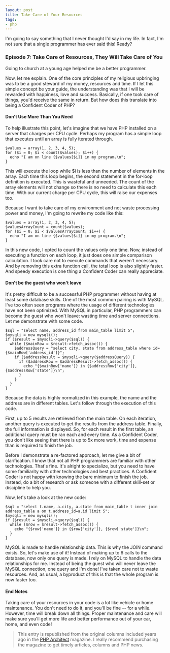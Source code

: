 ```yaml
---
layout: post
title: Take Care of Your Resources
tags:
- php
---
```

I'm going to say something that I never thought I'd say in my life.  In fact, I'm not sure that a single programmer has ever said this!  Ready?  

### Episode 7: Take Care of Resources, They Will Take Care of You

Going to church at a young age helped me be a better programmer.

Now, let me explain.  One of the core principles of my religious upbringing was to be a good steward of my money, resources and time.  If I let this simple concept be your guide, the understanding was that I will be rewarded with happiness, love and success.  Basically, if one took care of things, you'd receive the same in return.  But how does this translate into being a Confident Coder of PHP?

#### Don't Use More Than You Need

To help illustrate this point, let's imagine that we have PHP installed on a server that charges per CPU cycle.  Perhaps my program has a simple loop that executes until an array is fully iterated through.

```php?start_inline=1 
$values = array(1, 2, 3, 4, 5);
for ($i = 0; $i < count($values); $i++) {
  echo "I am on line {$values[$i]} in my program.\n";
}
```

This will execute the loop while $i is less than the number of elements in the array.  Each time this loop begins, the second statement in the for-loop definition is executed.  This is wasteful and unneeded.  The count of the array elements will not change so there is no need to calculate this each time.  With our current charge per CPU cycle, this will raise our expenses too.

Because I want to take care of my environment and not waste processing power and money, I'm going to rewrite my code like this:

```php?start_inline=1 
$values = array(1, 2, 3, 4, 5);
$valuesArrayCount = count($values);
for ($i = 0; $i < $valuesArrayCount; $i++) {
  echo "I am on line {$values[$i]} in my program.\n";
}
```

In this new code, I opted to count the values only one time.  Now, instead of executing a function on each loop, it just does one simple comparison calculation.  I took care not to execute commands that weren't necessary.  And by removing this extra function call, the total loop is also slightly faster.  And speedy execution is one thing a Confident Coder can really appreciate.

#### Don't be the guest who won't leave

It's pretty difficult to be a successful PHP programmer without having at least some database skills.  One of the most common pairing is with MySQL.  I've too often seen programs where the usage of different technologies have not been optimized.  With MySQL in particular, PHP programmers can become the guest who won't leave: wasting time and server connections.  Let me demonstrate with some code.

```php?start_inline=1
$sql = "select name, address_id from main_table limit 5";
$mysqli = new mysqli();
if ($result = $mysqli->query($sql)) {
  while ($mainRow = $result->fetch_assoc()) {
    $addressQuery = "select city, state from address_table where id={$mainRow['address_id']}";
    if ($addressResult = $mysqli->query($addressQuery)) {
      if ($addressRow = $addressResult->fetch_assoc()) {
        echo "{$mainRow['name']} in {$addressRow['city']}, {$addressRow['state']}\n";
      }
    }
  }
}
```

Because the data is highly normalized in this example, the name and the address are in different tables.  Let's follow through the execution of this code.

First, up to 5 results are retrieved from the main table.  On each iteration, another query is executed to get the results from the address table.  Finally, the full information is displayed.  So, for each result in the first table, an additional query must be ran each and every time.  As a Confident Coder, you don't like seeing that there is up to 5x more work, time and expense than is required to finish the job.

Before I demonstrate a re-factored approach, let me give a bit of clarification.  I know that not all PHP programmers are familiar with other technologies.  That's fine.  It's alright to specialize, but you need to have some familiarity with other technologies and best practices.  A Confident Coder is not happy with knowing the bare minimum to finish the job.  Instead, do a bit of research or ask someone with a different skill-set or discipline to help you.  

Now, let's take a look at the new code:

```php?start_inline=1
$sql = "select t.name, a.city, a.state from main_table t inner join address_table a on t.address_id=a.id limit 5";
$mysqli = new mysqli();
if ($result = $mysqli->query($sql)) {
  while ($row = $result->fetch_assoc()) {
    echo "{$row['name']} in {$row['city']}, {$row['state']}\n";
  }
}
```

MySQL is made to handle relationship data.  This is why the JOIN command exists.  So, let's make use of it!  Instead of making up to 6 calls to the database, now only one query is made.  I rely on MySQL to handle the data relationships for me.  Instead of being the guest who will never leave the MySQL connection, one query and I'm done!  I've taken care not to waste resources.  And, as usual, a byproduct of this is that the whole program is now faster too.

#### End Notes

Taking care of your resources in your code is a lot like vehicle or home maintenance.  You don't need to do it, and you'll be fine -- for a while.  However, time will break down all things.  Proper maintenance and care will make sure you'll get more life and better performance out of your car, home, and even code!  

> This entry is republished from the original columns included years ago in the [PHP Architect](http://phparch.com) magazine.  I really recommend purchasing the magazine to get timely articles, columns and PHP news.
